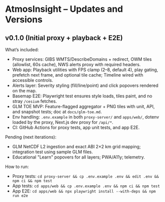 # AtmosInsight – Updates and Versions

## v0.1.0 (Initial proxy + playback + E2E)

What’s included:

- Proxy services: GIBS WMTS/DescribeDomains + redirect, OWM tiles (allowlist, 60s cache), NWS alerts proxy with required headers.
- Web app: Playback utilities with FPS clamp (2–8, default 4), play gating, prefetch next frame, and optional tile cache; Timeline wired with accessible controls.
- Alerts layer: Severity styling (fill/line/point) and click popovers rendered on the map.
- Basemap E2E: Playwright test ensures style loads, tiles paint, and no stray `/cesium` fetches.
- GLM TOE MVP: Feature-flagged aggregator + PNG tiles with unit, API, and snapshot tests; doc at `docs/glm-toe.md`.
- Env handling: `.env.example` in both `proxy-server/` and `apps/web/`, dotenv loaded by the proxy, Next.js dev proxy for `/api/*`.
- CI: GitHub Actions for proxy tests, app unit tests, and app E2E.

Pending (next iterations):

- GLM NetCDF L2 ingestion and exact ABI 2×2 km grid mapping; integration test using sample GLM files.
- Educational "Learn" popovers for all layers; PWA/A11y; telemetry.

How to run:

- Proxy tests: `cd proxy-server && cp .env.example .env && edit .env && npm ci && npm test`
- App tests: `cd apps/web && cp .env.example .env && npm ci && npm test`
- App E2E: `cd apps/web && npx playwright install --with-deps && npm run e2e`
